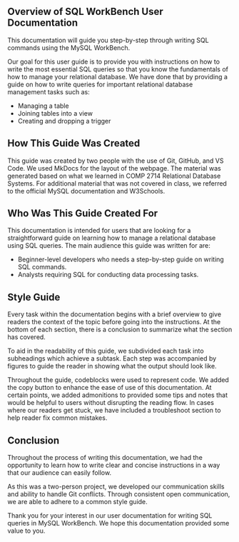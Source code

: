 ## Overview of SQL WorkBench User Documentation

This documentation will guide you step-by-step through writing SQL commands using the MySQL WorkBench. 

Our goal for this user guide is to provide you with instructions on how to write the most essential SQL queries so that you know the fundamentals of how to manage your relational database.  We have done that by providing a guide on how to write queries for important relational database management tasks such as:

- Managing a table
- Joining tables into a view
- Creating and dropping a trigger

## How This Guide Was Created
This guide was created by two people with the use of Git, GitHub, and VS Code. We used MkDocs for the layout of the webpage. The material was generated based on what we learned in COMP 2714 Relational Database Systems. For additional material that was not covered in class, we referred to the official MySQL documentation and W3Schools. 

## Who Was This Guide Created For
This documentation is intended for users that are looking for a straightforward guide on learning how to manage a relational database using SQL queries. The main audience this guide was written for are:

- Beginner-level developers who needs a step-by-step guide on writing SQL commands.
- Analysts requiring SQL for conducting data processing tasks.

## Style Guide
Every task within the documentation begins with a brief overview to give readers the context of the topic before going into the instructions. At the bottom of each section, there is a conclusion to summarize what the section has covered. 

To aid in the readability of this guide, we subdivided each task into subheadings which achieve a subtask. Each step was accompanied by figures to guide the reader in showing what the output should look like. 

Throughout the guide, codeblocks were used to represent code. We added the copy button to enhance the ease of use of this documentation. At certain points, we added admonitions to provided some tips and notes that would be helpful to users without disrupting the reading flow. In cases where our readers get stuck, we have included a troubleshoot section to help reader fix common mistakes. 


## Conclusion
Throughout the process of writing this documentation, we had the opportunity to learn how to write clear and concise instructions in a way that our audience can easily follow.

As this was a two-person project, we developed our communication skills and ability to handle Git conflicts. Through consistent open communication, we are able to adhere to a common style guide. 

Thank you for your interest in our user documentation for writing SQL queries in MySQL WorkBench. We hope this documentation provided some value to you. 

